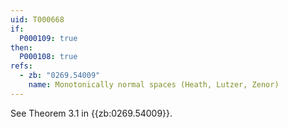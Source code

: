 ```yaml
---
uid: T000668
if:
  P000109: true
then:
  P000108: true
refs:
  - zb: "0269.54009"
    name: Monotonically normal spaces (Heath, Lutzer, Zenor)
---
```


See Theorem 3.1 in {{zb:0269.54009}}.
